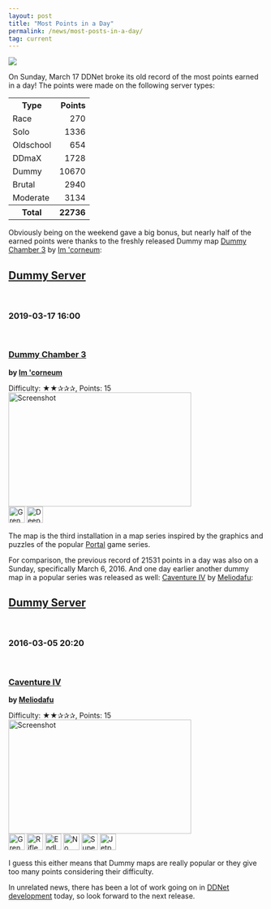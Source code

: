 ```yaml
---
layout: post
title: "Most Points in a Day"
permalink: /news/most-posts-in-a-day/
tag: current
---
```


[<img class="demo" src="/points-earned.png" />](https://ddnet.tw/stats/)

On Sunday, March 17 DDNet broke its old record of the most points earned in a day! The points were made on the following server types:

<table>
<tr><th>Type</th><th style="text-align: right">Points</th></tr>
<tr><td>Race</td><td style="text-align: right">270</td></tr>
<tr><td>Solo</td><td style="text-align: right">1336</td></tr>
<tr><td>Oldschool</td><td style="text-align: right">654</td></tr>
<tr><td>DDmaX</td><td style="text-align: right">1728</td></tr>
<tr><td>Dummy</td><td style="text-align: right">10670</td></tr>
<tr><td>Brutal</td><td style="text-align: right">2940</td></tr>
<tr><td>Moderate</td><td style="text-align: right">3134</td></tr>
<tr><th>Total</th><th style="text-align: right">22736</th></tr>
</table>

Obviously being on the weekend gave a big bonus, but nearly half of the earned points were thanks to the freshly released Dummy map [Dummy Chamber 3](https://ddnet.tw/ranks/dummy/#map-Dummy_Chamber_3) by [Im 'corneum](https://ddnet.tw/mappers/Im-32--39-corneum/):

<div class="blockreleases release" id="map-Dummy_Chamber_3"><h2 class="inline"><a href="/ranks/dummy">Dummy Server</a></h2><br><h3 class="inline">2019-03-17 16:00</h3><br><h3 class="inline"><a href="/ranks/dummy/#map-Dummy_Chamber_3"><span title="360x424">Dummy Chamber 3</span></a></h3><p class="inline"><strong>by <a href="/mappers/Im-32--39-corneum/">Im 'corneum</a></strong><br></p><p>Difficulty: ★★✰✰✰, Points: 15<br><a href="/maps/?map=Dummy+Chamber+3"><img class="screenshot" alt="Screenshot" src="/ranks/maps/Dummy_Chamber_3.png" width="360" height="225"></a><br><span title="Grenade"><img alt="Grenade" src="/tiles/WEAPON_GRENADE.png" width="32" height="32"></span> <span title="Deep Freeze"><img alt="Deep Freeze" src="/tiles/DFREEZE.png" width="32" height="32"></span> <br></p></div>

The map is the third installation in a map series inspired by the graphics and puzzles of the popular [Portal](https://en.wikipedia.org/wiki/Portal_(series)) game series.

For comparison, the previous record of 21531 points in a day was also on a Sunday, specifically March 6, 2016. And one day earlier another dummy map in a popular series was released as well: [Caventure IV](https://ddnet.tw/ranks/dummy/#map-Caventure_IV) by [Meliodafu](https://ddnet.tw/mappers/Meliodafu/):

<div class="blockreleases release" id="map-Caventure_IV"><h2 class="inline"><a href="/ranks/dummy">Dummy Server</a></h2><br><h3 class="inline">2016-03-05 20:20</h3><br><h3 class="inline"><a href="/ranks/dummy/#map-Caventure_IV"><span title="355x370">Caventure IV</span></a></h3><p class="inline"><strong>by <a href="/mappers/Meliodafu/">Meliodafu</a></strong><br></p><p>Difficulty: ★★✰✰✰, Points: 15<br><a href="/maps/?map=Caventure+IV"><img class="screenshot" alt="Screenshot" src="/ranks/maps/Caventure_IV.png" width="360" height="225"></a><br><span title="Grenade"><img alt="Grenade" src="/tiles/WEAPON_GRENADE.png" width="32" height="32"></span> <span title="Rifle"><img alt="Rifle" src="/tiles/WEAPON_RIFLE.png" width="32" height="32"></span> <span title="Endless Hook"><img alt="Endless Hook" src="/tiles/EHOOK_START.png" width="32" height="32"></span> <span title="No Player Collision"><img alt="No Player Collision" src="/tiles/NPC_START.png" width="32" height="32"></span> <span title="Super Jumps"><img alt="Super Jumps" src="/tiles/SUPER_START.png" width="32" height="32"></span> <span title="Jetpack"><img alt="Jetpack" src="/tiles/JETPACK_START.png" width="32" height="32"></span> <br></p></div>

I guess this either means that Dummy maps are really popular or they give too many points considering their difficulty.

In unrelated news, there has been a lot of work going on in [DDNet development](https://github.com/ddnet/ddnet/pulse) today, so look forward to the next release.
